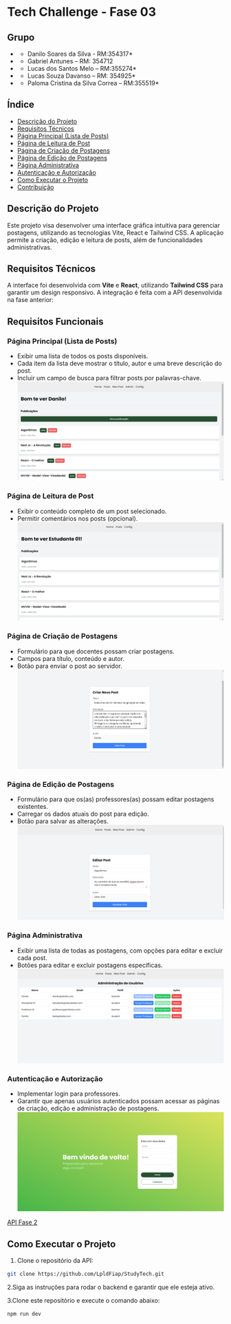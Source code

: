 # Tech Challenge - Fase 03

## Grupo
* - Danilo Soares da Silva - RM:354317*
* - Gabriel Antunes – RM: 354712
* - Lucas dos Santos Melo – RM:355274*
* - Lucas Souza Davanso – RM: 354925*
* - Paloma Cristina da Silva Correa – RM:355519*


## Índice
- [Descrição do Projeto](#descrição-do-projeto)
- [Requisitos Técnicos](#requisitos-técnicos)
- [Página Principal (Lista de Posts)](#página-principal-lista-de-posts)
- [Página de Leitura de Post](#página-de-leitura-de-post)
- [Página de Criação de Postagens](#página-de-criação-de-postagens)
- [Página de Edição de Postagens](#página-de-edição-de-postagens)
- [Página Administrativa](#página-administrativa)
- [Autenticação e Autorização](#autenticação-e-autorização)
- [Como Executar o Projeto](#como-executar-o-projeto)
- [Contribuição](#contribuição)


## Descrição do Projeto
Este projeto visa desenvolver uma interface gráfica intuitiva para gerenciar postagens, utilizando as tecnologias Vite, React e Tailwind CSS. A aplicação permite a criação, edição e leitura de posts, além de funcionalidades administrativas.

## Requisitos Técnicos
A interface foi desenvolvida com **Vite** e **React**, utilizando **Tailwind CSS** para garantir um design responsivo. A integração é feita com a API desenvolvida na fase anterior:

## Requisitos Funcionais

### Página Principal (Lista de Posts)
- Exibir uma lista de todos os posts disponíveis.
- Cada item da lista deve mostrar o título, autor e uma breve descrição do post.
- Incluir um campo de busca para filtrar posts por palavras-chave.
![Imagem da Página Principal](src/assets/home_admin.png)

### Página de Leitura de Post
- Exibir o conteúdo completo de um post selecionado.
- Permitir comentários nos posts (opcional).
![Imagem da Página de Leitura de Post](src/assets/visualizar_post_aluno.png)

### Página de Criação de Postagens
- Formulário para que docentes possam criar postagens.
- Campos para título, conteúdo e autor.
- Botão para enviar o post ao servidor.
![Imagem da Página de Criação de Postagens](src/assets/criacao_post.png)

### Página de Edição de Postagens
- Formulário para que os(as) professores(as) possam editar postagens existentes.
- Carregar os dados atuais do post para edição.
- Botão para salvar as alterações.
![Imagem da Página de Edição de Postagens](src/assets/editar_post.png)

### Página Administrativa
- Exibir uma lista de todas as postagens, com opções para editar e excluir cada post.
- Botões para editar e excluir postagens específicas.
![Imagem da Página Administrativa](src/assets/admin.png)

### Autenticação e Autorização
- Implementar login para professores.
- Garantir que apenas usuários autenticados possam acessar as páginas de criação, edição e administração de postagens.
![Imagem da Autenticação](src/assets/login.png)

[API Fase 2](https://github.com/LpldFiap/StudyTech.git)

## Como Executar o Projeto
1. Clone o repositório da API:
```bash
git clone https://github.com/LpldFiap/StudyTech.git
```
2.Siga as instruções para rodar o backend e garantir que ele esteja ativo.

3.Clone este repositório e execute o comando abaixo:

```bash
npm run dev
```

